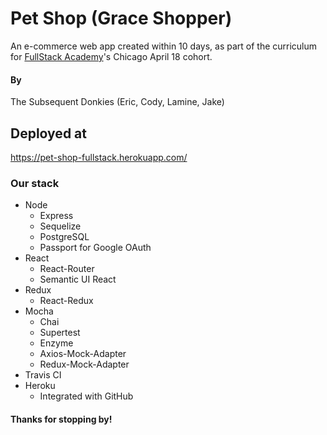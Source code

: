 # Pet Shop (Grace Shopper)

An e-commerce web app created within 10 days, as part of the curriculum for [FullStack Academy](https://www.fullstackacademy.com/)'s Chicago April 18 cohort.

#### By

The Subsequent Donkies (Eric, Cody, Lamine, Jake)

## Deployed at

https://pet-shop-fullstack.herokuapp.com/

### Our stack

* Node
  * Express
  * Sequelize
  * PostgreSQL
  * Passport for Google OAuth
* React
  * React-Router
  * Semantic UI React
* Redux
  * React-Redux
* Mocha
  * Chai
  * Supertest
  * Enzyme
  * Axios-Mock-Adapter
  * Redux-Mock-Adapter
* Travis CI
* Heroku
  * Integrated with GitHub

#### Thanks for stopping by!
